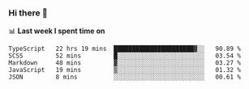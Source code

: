 ### Hi there 👋

<!--
**DBvc/DBvc** is a ✨ _special_ ✨ repository because its `README.md` (this file) appears on your GitHub profile.

Here are some ideas to get you started:

- 🔭 I’m currently working on ...
- 🌱 I’m currently learning ...
- 👯 I’m looking to collaborate on ...
- 🤔 I’m looking for help with ...
- 💬 Ask me about ...
- 📫 How to reach me: ...
- 😄 Pronouns: ...
- ⚡ Fun fact: ...
-->

📊 **Last week I spent time on**
<!--START_SECTION:waka-->
```text
TypeScript   22 hrs 19 mins  ██████████████████████▓░░   90.89 % 
SCSS         52 mins         █░░░░░░░░░░░░░░░░░░░░░░░░   03.54 % 
Markdown     48 mins         ▓░░░░░░░░░░░░░░░░░░░░░░░░   03.27 % 
JavaScript   19 mins         ▒░░░░░░░░░░░░░░░░░░░░░░░░   01.32 % 
JSON         8 mins          ░░░░░░░░░░░░░░░░░░░░░░░░░   00.61 % 
```
<!--END_SECTION:waka-->
